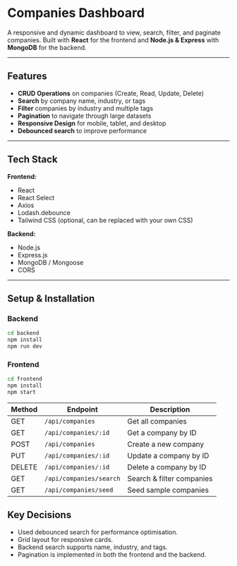 # Companies Dashboard

A responsive and dynamic dashboard to view, search, filter, and paginate companies. Built with **React** for the frontend and **Node.js & Express** with **MongoDB** for the backend.

---

## Features

- **CRUD Operations** on companies (Create, Read, Update, Delete)
- **Search** by company name, industry, or tags
- **Filter** companies by industry and multiple tags
- **Pagination** to navigate through large datasets
- **Responsive Design** for mobile, tablet, and desktop
- **Debounced search** to improve performance

---

## Tech Stack

**Frontend:**
- React
- React Select
- Axios
- Lodash.debounce
- Tailwind CSS (optional, can be replaced with your own CSS)

**Backend:**
- Node.js
- Express.js
- MongoDB / Mongoose
- CORS


---

## Setup & Installation

### Backend

```bash
cd backend
npm install
npm run dev
```

### Frontend

```bash
cd frontend
npm install
npm start
```

| Method | Endpoint                | Description               |
| ------ | ----------------------- | ------------------------- |
| GET    | `/api/companies`        | Get all companies         |
| GET    | `/api/companies/:id`    | Get a company by ID       |
| POST   | `/api/companies`        | Create a new company      |
| PUT    | `/api/companies/:id`    | Update a company by ID    |
| DELETE | `/api/companies/:id`    | Delete a company by ID    |
| GET    | `/api/companies/search` | Search & filter companies |
| GET    | `/api/companies/seed`   | Seed sample companies     |


## Key Decisions

 - Used debounced search for performance optimisation.
 - Grid layout for responsive cards.
 - Backend search supports name, industry, and tags.
 - Pagination is implemented in both the frontend and the backend.



